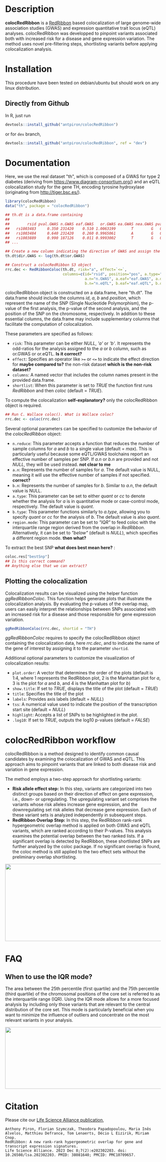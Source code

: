 # Description

__colocRedRibbon__ is a [RedRibbon](https://github.com/antpiron/RedRibbon) based colocalization of large genome-wide association studies (GWAS) and expression quantitative trait locus (eQTL) analyses. colocRedRibbon was developped to pinpoint variants associated both with increased risk for a disease and gene expression variation. The method uses novel pre-filtering steps, shortlisting variants before applying colocalization analysis. 


# Installation

This procedure have been tested on debian/ubuntu but should work on any linux distribution.

## Directly from Github

In R, just run

```R
devtools::install_github("antpiron/colocRedRibbon")
```

or for `dev` branch,

```R
devtools::install_github("antpiron/colocRedRibbon", ref = "dev")
```

# Documentation
Here, we use the real dataset "th", which is composed of a GWAS for type 2 diabetes (deriving from https://www.diagram-consortium.org/) and an eQTL colocalization study for the gene TH, encoding tyrosine hydroxylase (originating from http://tiger.bsc.es/). 

```R
library(colocRedRibbon)
data("th", package = "colocRedRibbon")

## th.dt is a data.frame containing
## 
##        rsid pval.GWAS n.GWAS eaf.GWAS   or.GWAS ea.GWAS nea.GWAS pval.eQTL       pos n.eQTL zscore.eQTL ea.eQTL nea.eQTL eaf.eQTL
##   rs1003483     0.350 231420    0.510 1.0063199       T        G   0.68710   2167543    404       0.403       T        G    0.510
##   rs1003484     0.640 231420    0.260 0.9965061       A        G   0.92180   2167618    404      -0.098       A        G    0.260
##   rs1003889     0.990 187126    0.011 0.9993002       T        G   0.58720   1970108    317       0.543       T        G    0.011
## ...

## Create a new column indicating the direction of GWAS and assign the logarithms of the odds ratio of GWAS
th.dt$dir.GWAS <- log(th.dt$or.GWAS)

## Construct a colocRedRibbon S3 object
rrc.dec <- RedRibbonColoc(th.dt, risk="a", effect=`<=`,
                          columns=c(id="rsid", position="pos", a.type="cc", a="pval.GWAS", b="pval.eQTL",
                                    a.n="n.GWAS", a.eaf="eaf.GWAS", a.dir="dir.GWAS", 
                                    b.n="n.eQTL", b.eaf="eaf.eQTL", b.dir="zscore.eQTL"))
```
colocRedRibbon object is constructed on a data.frame, here "th.dt". The data.frame should include the columns _id_, _a_, _b_ and _position_, which represent the name of the SNP (Single Nucleotide Polymorphism), the p-value of the first analysis, 
the p-value of the second analysis, and the position of the SNP on the chromosome, respectively. In addition to these essential columns, the data.frame may include supplementary columns that facilitate the computation of colocalization.

These parameters are specified as follows: <br/> 
*  ```risk```: This parameter can be either _NULL_, _'a'_ or _'b'_. It represents the odd-ratios for the analysis assigned to the _a_ or _b_ column, such as or.GWAS or or.eQTL. __Is it correct?__
*  ```effect```: Specifies an operator like `>=` or `<=` to indicate the effect direction for __maybe compared to?__ the non-risk dataset __which is the non-risk dataset?__
*  ```columns```: A named vector that includes the column names present in the provided data.frame.
*  ```shortlist```: When this parameter is set to _TRUE_ the function first runs _RedRibbon_ and then _coloc_ (default = _TRUE_).

To compute the colocalization __self-explanatory?__ only the colocRedRibbon object is required.

```R
## Run C. Wallace coloc(). What is Wallace coloc?
rrc.dec <- coloc(rrc.dec)
```
Several optional parameters can be specified to customize the behavior of the _colocRedRibbon_ object: <br/> 
*  ```n.reduce```: This parameter accepts a function that reduces the number of sample columns for _a_ and _b_ to a single value (default = _max_). This is particularly useful because some eQTL/GWAS toolchains report an effective number of samples per SNP. If _a.n_ or _b.n_ are provided and not _NULL_, they will be used instead.  __not clear to me__
*  ```a.n```: Represents the number of samples for _a_. The default value is NULL, meaning it will use the effective number of samples if not specified. __correct?__
*   ```b.n```: Represents the number of samples for _b_. Similar to _a.n_, the default value is NULL.
*   ```a.type```: This parameter can be set to either _quant_ or _cc_ to denote whether the analysis for _a_ is in quantitative mode or case-control mode, respectively. The default value is _quant_.
*   ```b.type```: This parameter functions similarly to _a.type_, allowing you to specify _quant_ or _cc_ for the analysis of _b_. The default value is also _quant_.
*   ```region.mode```: This parameter can be set to _"IQR"_ to feed coloc with the interquartile range region derived from the overlap in _RedRibbon_. Alternatively, it can be set to _"below"_ (default is _NULL_), which specifies a different region mode. __then what?__ 

To extract the best SNP __what does best mean here?__ :

```R
coloc.res["bestSnp"]
## Is this correct command?
## Anything else that we can extract?
```
## Plotting the colocalization 
Colocalization results can be visualized using the helper function _ggRedRibbonColoc_. This function helps generate plots that illustrate the colocalization analysis. By evaluating the p-values of the overlap map, users can easily interpret the relationships between SNPs associated with an increased risk for a disease and those responsible for gene expression variation. 

```R
ggRedRibbonColoc(rrc.dec, shortid = "TH")
```

_ggRedRibbonColoc_ requires to specify the colocRedRibbon object containing the colocalization data, here _rrc.dec_, and to indicate the name of the gene of interest by assigning it to the parameter ```shortid```. <br/>

Additional optional parameters to customize the visualization of colocalization results: <br/>

*  ```plot.order```: A vector that determines the order of the plots (default is 1:4, where 1 represents the RedRibbon plot, 2 is the Manhattan plot for _a_, 3 is the plot for _a_ and _b_, and 4 is the Manhattan plot for _b_) 
*  ```show.title```: If set to _TRUE_, displays the title of the plot (default = _TRUE_)
*  ```title```: Specifies the title of the plot
*  ```labels```: Provides axis labels (default = _NULL_)
*  ```tss```: A numerical value used to indicate the position of the transcription start site (default = _NULL_)
*  ```highlight```: Accepts a list of SNPs to be highlighted in the plot.
*  ```.log10```: If set to _TRUE_, outputs the log10 p-values (default = _FALSE_)

# colocRedRibbon workflow
colocRedRibbon is a method designed to identify common causal candidates by examining the colocalization of GWAS and eQTL. This approach aims to pinpoint variants that are linked to both disease risk and variation in gene expression. <br/>

The method employs a two-step approach for shortlisting variants: 
-  __Risk allele effect step:__  In this step, variants are categorized into two distinct groups based on their direction of effect on gene expression, i.e., down- or upregulating. The upregulating variant set comprises the variants whose risk alleles increase gene expression, and the downregulating set risk alleles that decrease gene expression. Each of these variant sets is analyzed independently in subsequent steps.
-  __RedRibbon Overlap Step:__ In this step, the RedRibbon rank-rank hypergeometric overlap method is applied on both GWAS and eQTL variants, which are ranked according to their P-values. This analysis examines the potential overlap between the two ranked lists. If a significant overlap is detected by RedRibbon, these shortlisted SNPs are further analyzed by the coloc package. If no significant overlap is found, the coloc method is still applied to the two effect sets without the preliminary overlap shortlisting. <br/>
<p align="center">
<img src="https://github.com/user-attachments/assets/6c1e4cb5-d331-428e-9002-fec2e2e6976f" width="2500" height="250">
</p>

# FAQ

## When to use the IQR mode?
The area between the 25th percentile (first quartile) and the 75th percentile (third quartile) of the chromosomal positions of the core set is referred to as the interquartile range (IQR).
Using the IQR mode allows for a more focused analysis by including only those variants that are relevant to the central distribution of the core set. This mode is particularly beneficial when you want to minimize the influence of outliers and concentrate on the most relevant variants in your analysis. <br/>

<p align="center">
<img src="https://github.com/user-attachments/assets/dcb95536-9a13-4de4-85b4-31d2a88a2c1e" width="700" height="200">
</p>

# Citation

Please cite our [Life Science Alliance publication](https://doi.org/10.26508/lsa.202302203),

```text
Anthony Piron, Florian Szymczak, Theodora Papadopoulou, Maria Inês Alvelos, Matthieu Defrance, Tom Lenaerts, Décio L Eizirik, Miriam Cnop.
RedRibbon: A new rank-rank hypergeometric overlap for gene and transcript expression signatures.
Life Science Alliance. 2023 Dec 8;7(2):e202302203. doi: 10.26508/lsa.202302203. PMID: 38081640; PMCID: PMC10709657.
```
